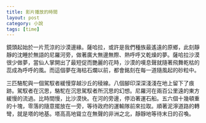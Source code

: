 ```yaml
---
title: 影片播放的時間
layout: post
category: 小說
tags: [time]
---
```

鏡頭起始於一片荒涼的沙漠邊緣。薩哈拉，或許是我們種族最遙遠的原鄉，此刻靜靜的沈睡於無語的尼羅河旁，做著廣大無邊無際、熱呼呼又乾燥的夢。薩哈拉沙漠很少做夢，當仙人掌開出了最短促而艷麗的花時，沙漠的嘆息聲就隨著飛舞乾枯的蕊成為呼呼的風。而這個夢在海枯石爛以前，都會銘刻在每一道隨風起的砂粒中。

三匹駱駝與一個駕馭者緩慢穿越沙丘的稜線。八個腳印深深淺淺在地上留下了痕跡。駕馭者在沉思，駱駝在沉思駕馭者所沉思的幻想。尼羅河在兩百公里遠的東方緩慢的流過。比時間慢，比沙漠快。在河的旁邊，停泊著運石船。五六個十幾頓重的十塊，零落的隨意擺放在一旁，等待政府的運輸隊前來拉取。順著泥濘道路的轉彎，就是塔的地基。塔高高地聳立在無聲的非洲之北，靜靜地等待末日的召喚。

